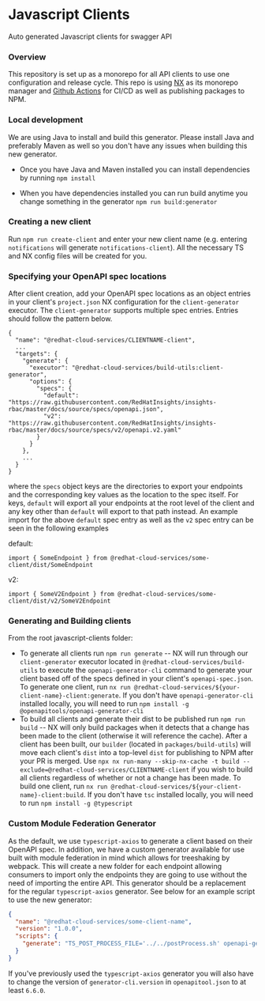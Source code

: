 # Javascript Clients
Auto generated Javascript clients for swagger API

### Overview
This repository is set up as a monorepo for all API clients to use one configuration and release cycle. This repo is using [NX](https://nx.dev/getting-started/intro) as its monorepo manager and [Github Actions](https://docs.github.com/en/actions) for CI/CD as well as publishing packages to NPM.


### Local development

We are using Java to install and build this generator. Please install Java and preferably Maven as well so you don't have any issues when building this new generator.

* Once you have Java and Maven installed you can install dependencies by running `npm install`

* When you have dependencies installed you can run build anytime you change something in the generator `npm run build:generator`

### Creating a new client
Run `npm run create-client` and enter your new client name (e.g. entering `notifications` will generate `notifications-client`). All the necessary TS and NX config files will be created for you.

### Specifying your OpenAPI spec locations
After client creation, add your OpenAPI spec locations as an object entries in your client's `project.json` NX configuration for the `client-generator` executor. The `client-generator` supports multiple spec entries. Entries should follow the pattern below.
```
{
  "name": "@redhat-cloud-services/CLIENTNAME-client",
  ...
  "targets": {
    "generate": {
      "executor": "@redhat-cloud-services/build-utils:client-generator",
      "options": {
        "specs": {
          "default": "https://raw.githubusercontent.com/RedHatInsights/insights-rbac/master/docs/source/specs/openapi.json",
          "v2": "https://raw.githubusercontent.com/RedHatInsights/insights-rbac/master/docs/source/specs/v2/openapi.v2.yaml"
        }
      }
    },
    ...
  }
}
```
where the `specs` object keys are the directories to export your endpoints and the corresponding key values as the location to the spec itself. For keys, `default` will export all your endpoints at the root level of the client and any key other than `default` will export to that path instead. An example import for the above `default` spec entry as well as the `v2` spec entry can be seen in the following examples

default:

`import { SomeEndpoint } from @redhat-cloud-services/some-client/dist/SomeEndpoint` 

v2:

`import { SomeV2Endpoint } from @redhat-cloud-services/some-client/dist/v2/SomeV2Endpoint`

### Generating and Building clients

From the root javascript-clients folder:
* To generate all clients run `npm run generate` -- NX will run through our `client-generator` executor located in `@redhat-cloud-services/build-utils` to execute the `openapi-generator-cli` command to generate your client based off of the specs defined in your client's `openapi-spec.json`. To generate one client, run `nx run @redhat-cloud-services/${your-client-name}-client:generate`. If you don't have `openapi-generator-cli` installed locally, you will need to run `npm install -g @openapitools/openapi-generator-cli`
* To build all clients and generate their dist to be published run `npm run build` -- NX will only build packages when it detects that a change has been made to the client (otherwise it will reference the cache). After a client has been built, our `builder` (located in `packages/build-utils`) will move each client's `dist` into a top-level `dist` for publishing to NPM after your PR is merged. Use `npx nx run-many --skip-nx-cache -t build --exclude=@redhat-cloud-services/CLIENTNAME-client` if you wish to build all clients regardless of whether or not a change has been made. To build one client, run `nx run @redhat-cloud-services/${your-client-name}-client:build`. If you don't have `tsc` installed locally, you will need to run `npm install -g @typescript`

### Custom Module Federation Generator

As the default, we use `typescript-axios` to generate a client based on their OpenAPI spec. In addition, we have a custom generator available for use built with module federation in mind which allows for treeshaking by webpack. This will create a new folder for each endpoint allowing consumers to import only the endpoints they are going to use without the need of importing the entire API. This generator should be a replacement for the regular `typescript-axios` generator. See below for an example script to use the new generator:

```JSON
{
  "name": "@redhat-cloud-services/some-client-name",
  "version": "1.0.0",
  "scripts": {
    "generate": "TS_POST_PROCESS_FILE='../../postProcess.sh' openapi-generator-cli generate -i $SPEC --custom-generator=../../target/typescript-axios-webpack-module-federation-openapi-generator-1.0.0.jar -g typescript-axios-webpack-module-federation -o . --skip-validate-spec --enable-post-process-file"
  }
}
```

If you've previously used the `typescript-axios` generator you will also have to change the version of `generator-cli.version` in `openapitool.json` to at least `6.6.0`.

